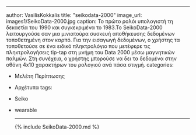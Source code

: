 ---
author: VasilisKokkalis
title: "seikodata-2000"
image_url: images1/SeikoData-2000.jpg
caption: Το πρώτο ρολόι υπολογιστή τη δεκαετία του 1990 και συγκεκριμένα το 1983.Το SeikoData-2000 λειτουργούσε σαν μια μινιατούρα συσκευή αποθήκευσης δεδομένων τοποθετημένη στον καρπό. Για την εισαγωγή δεδομένων, ο χρήστης τα τοποθετούσε σε ένα ειδικό πληκτρολόγιο που μετέφερε τις πληκτρολογήσεις tip-tap στη μνήμη του Data 2000 μέσω μαγνητικών παλμών. Στη συνέχεια, ο χρήστης μπορούσε να δει τα δεδομένα στην οθόνη 4x10 χαρακτήρων του ρολογιού ανά πάσα στιγμή.
categories:
  - Μελέτη Περίπτωσης
  - Αρχέτυπα
tags:
  - Seiko
  - wearable

    ---
    {% include SeikoData-2000.md %}

